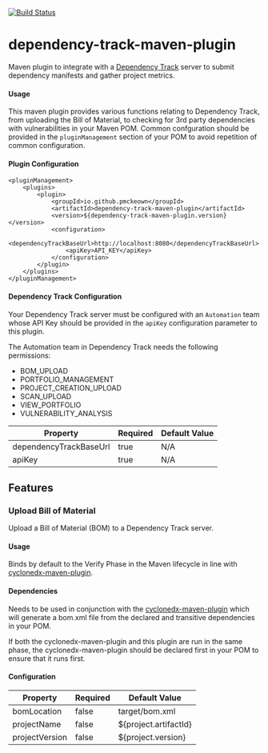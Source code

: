 [![Build Status](https://travis-ci.com/pmckeown/dependency-track-maven-plugin.svg?branch=master)](https://travis-ci.com/pmckeown/dependency-track-maven-plugin)

# dependency-track-maven-plugin
Maven plugin to integrate with a [Dependency Track](https://dependencytrack.org/) server to submit dependency manifests and gather project metrics.

#### Usage
This maven plugin provides various functions relating to Dependency Track, from uploading the Bill of Material, to 
checking for 3rd party dependencies with vulnerabilities in your Maven POM.  Common confguration should be provided 
in the `pluginManagement` section of your POM to avoid repetition of common configuration.

#### Plugin Configuration
```
<pluginManagement>
    <plugins>
        <plugin>
            <groupId>io.github.pmckeown</groupId>
            <artifactId>dependency-track-maven-plugin</artifactId>
            <version>${dependency-track-maven-plugin.version}</version>
            <configuration>
                <dependencyTrackBaseUrl>http://localhost:8080</dependencyTrackBaseUrl>
                <apiKey>API_KEY</apiKey>
            </configuration>
        </plugin>
    </plugins>
</pluginManagement>
```

#### Dependency Track Configuration
Your Dependency Track server must be configured with an `Automation` team whose API Key should be provided
in the `apiKey` configuration parameter to this plugin.

The Automation team in Dependency Track needs the following permissions:
* BOM_UPLOAD
* PORTFOLIO_MANAGEMENT
* PROJECT_CREATION_UPLOAD
* SCAN_UPLOAD
* VIEW_PORTFOLIO
* VULNERABILITY_ANALYSIS

|Property              |Required|Default Value|
|----------------------|--------|-------------|
|dependencyTrackBaseUrl|true    |N/A          |
|apiKey                |true    |N/A          |  


## Features

### Upload Bill of Material
Upload a Bill of Material (BOM) to a Dependency Track server.

#### Usage
Binds by default to the Verify Phase in the Maven lifecycle in line with 
[cyclonedx-maven-plugin](https://github.com/CycloneDX/cyclonedx-maven-plugin).    

#### Dependencies
Needs to be used in conjunction with the [cyclonedx-maven-plugin](https://github.com/CycloneDX/cyclonedx-maven-plugin)
which will generate a bom.xml file from the declared and transitive dependencies in your POM.

If both the cyclonedx-maven-plugin and this plugin are run in the same phase, the cyclonedx-maven-plugin should be declared
first in your POM to ensure that it runs first.

#### Configuration

|Property      |Required|Default Value        |
|--------------|--------|---------------------|
|bomLocation   |false   |target/bom.xml       |
|projectName   |false   |${project.artifactId}|
|projectVersion|false   |${project.version}   |